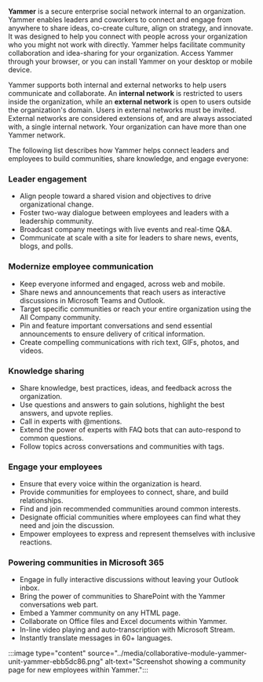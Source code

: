 **Yammer** is a secure enterprise social network internal to an organization. Yammer enables leaders and coworkers to connect and engage from anywhere to share ideas, co-create culture, align on strategy, and innovate. It was designed to help you connect with people across your organization who you might not work with directly. Yammer helps facilitate community collaboration and idea-sharing for your organization. Access Yammer through your browser, or you can install Yammer on your desktop or mobile device.

Yammer supports both internal and external networks to help users communicate and collaborate. An **internal network** is restricted to users inside the organization, while an **external network** is open to users outside the organization's domain. Users in external networks must be invited. External networks are considered extensions of, and are always associated with, a single internal network. Your organization can have more than one Yammer network.

The following list describes how Yammer helps connect leaders and employees to build communities, share knowledge, and engage everyone:

### Leader engagement

 -  Align people toward a shared vision and objectives to drive organizational change.
 -  Foster two-way dialogue between employees and leaders with a leadership community.
 -  Broadcast company meetings with live events and real-time Q&amp;A.
 -  Communicate at scale with a site for leaders to share news, events, blogs, and polls.

### Modernize employee communication

 -  Keep everyone informed and engaged, across web and mobile.
 -  Share news and announcements that reach users as interactive discussions in Microsoft Teams and Outlook.
 -  Target specific communities or reach your entire organization using the All Company community.
 -  Pin and feature important conversations and send essential announcements to ensure delivery of critical information.
 -  Create compelling communications with rich text, GIFs, photos, and videos.

### Knowledge sharing

 -  Share knowledge, best practices, ideas, and feedback across the organization.
 -  Use questions and answers to gain solutions, highlight the best answers, and upvote replies.
 -  Call in experts with @mentions.
 -  Extend the power of experts with FAQ bots that can auto-respond to common questions.
 -  Follow topics across conversations and communities with tags.

### Engage your employees

 -  Ensure that every voice within the organization is heard.
 -  Provide communities for employees to connect, share, and build relationships.
 -  Find and join recommended communities around common interests.
 -  Designate official communities where employees can find what they need and join the discussion.
 -  Empower employees to express and represent themselves with inclusive reactions.

### Powering communities in Microsoft 365

 -  Engage in fully interactive discussions without leaving your Outlook inbox.
 -  Bring the power of communities to SharePoint with the Yammer conversations web part.
 -  Embed a Yammer community on any HTML page.
 -  Collaborate on Office files and Excel documents within Yammer.
 -  In-line video playing and auto-transcription with Microsoft Stream.
 -  Instantly translate messages in 60+ languages.

:::image type="content" source="../media/collaborative-module-yammer-unit-yammer-ebb5dc86.png" alt-text="Screenshot showing a community page for new employees within Yammer.":::
